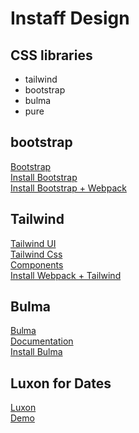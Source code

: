 # Instaff Design

## CSS libraries
* tailwind
* bootstrap
* bulma
* pure

## bootstrap
[Bootstrap](https://getbootstrap.com/)\
[Install Bootstrap](https://getbootstrap.com/)\
[Install Bootstrap + Webpack](https://getbootstrap.com/docs/5.3/getting-started/webpack/)

## Tailwind
[Tailwind UI](https://tailwindui.com/) \
[Tailwind Css](https://tailwindcss.com/) \
[Components](https://tailwindui.com/components) \
[Install Webpack + Tailwind](https://gist.github.com/bradtraversy/1c93938c1fe4f10d1e5b0532ae22e16a)

## Bulma
[Bulma](https://bulma.io/)\
[Documentation](https://bulma.io/documentation/)\
[Install Bulma](https://bulma.io/documentation/start/installation/)

## Luxon for Dates
[Luxon](https://moment.github.io/luxon/)\
[Demo](https://moment.github.io/luxon/demo/global.html)